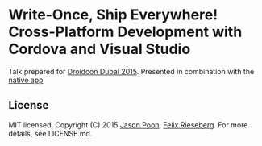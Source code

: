 # Write-Once, Ship Everywhere! Cross-Platform Development with Cordova and Visual Studio

Talk prepared for [Droidcon Dubai 2015](http://www.droidcon.ae/). Presented in combination with the [native app](https://github.com/jpoon/Cordova-Reveal-App)


## License
MIT licensed, Copyright (C) 2015 [Jason Poon](http://www.jasonpoon.ca), [Felix Rieseberg](http://www.felixrieseberg.com). For more details, see LICENSE.md.
